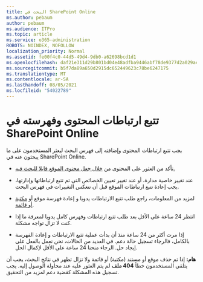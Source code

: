```yaml
---
title: البحث في SharePoint Online
ms.author: pebaum
author: pebaum
ms.audience: ITPro
ms.topic: article
ms.service: o365-administration
ROBOTS: NOINDEX, NOFOLLOW
localization_priority: Normal
ms.assetid: fe00f4c0-44d5-49d4-9db0-a62698bcd1d1
ms.openlocfilehash: daf21e311d29b801bd04e48adfba9446abf78de9377d2a029aebccbac3910c62
ms.sourcegitcommit: b5f7da89a650d2915dc652449623c78be6247175
ms.translationtype: MT
ms.contentlocale: ar-SA
ms.lasthandoff: 08/05/2021
ms.locfileid: "54022789"
---
```

# <a name="content-crawling-and-indexing-in-sharepoint-online"></a>تتبع ارتباطات المحتوى وفهرسته في SharePoint Online

يجب تتبع ارتباطات المحتوى وإضافته إلى فهرس البحث ليعثر المستخدمون على ما يبحثون عنه في SharePoint Online.

- تأكد من العثور على المحتوى من [خلال جعل محتوى الموقع قابلا للبحث فيه.](https://docs.microsoft.com/sharepoint/make-site-content-searchable)

- عند تغيير خاصية مدارة، أو عند تغيير تعيين الخصائص التي تم تتبع ارتباطاتها وإدارتها، يجب إعادة تتبع ارتباطات الموقع قبل أن تنعكس التغييرات في فهرس البحث.

- لمزيد من المعلومات، راجع طلب تتبع الارتباطات يدويا و إعادة فهرسة موقع أو [مكتبة أو قائمة](https://docs.microsoft.com/sharepoint/crawl-site-content).

- انتظر 24 ساعة على الأقل بعد طلب تتبع ارتباطات وفهرس كامل يدويا لمعرفة ما إذا كنت لا تزال تواجه مشكلة.

- إذا مرت أكثر من 24 ساعة منذ أن بدأت عملية تتبع الارتباطات و إعادة الفهرسة بالكامل، فالرجاء تسجيل حالة دعم. في العديد من الحالات، نحن نعمل بالفعل على إيجاد حل. الرجاء منحنا 24 ساعة على الأقل لإكمال الحل.

**هام:** إذا تم حذف موقع أو مستند (مكتبة) أو قائمة ولا تزال تظهر في نتائج البحث، يجب أن يتلقى المستخدمون خطأ **404 ملف** لم يتم العثور عليه عند محاولة الوصول إليه. يجب تسجيل هذه المشكلة كقضية دعم لمزيد من التحقيق.




